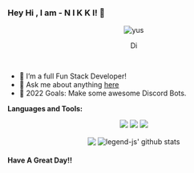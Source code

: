 ### Hey Hi , I am  - N I K K I! 👋
<p align="center"> <img src="https://komarev.com/ghpvc/?username=nikkiplaz" alt="yus" /> </p>
<p align='center'> <a href="https://dsc.gg/teamcrypts">
  <img align="center" alt="Discord Server" width="16px" src="https://cdn.jsdelivr.net/npm/simple-icons@v3/icons/discord.svg" />
</a> </p>








 
<br />




- 🌱 I’m a full Fun Stack Developer!
- 💬 Ask me about anything [here](https://discord.gg/vbTY9vGQhG)
- 🥅 2022 Goals: Make some awesome Discord Bots.


**Languages and Tools:** &nbsp;
<p align="center">
<img src="https://img.shields.io/badge/Node.JS-black?style=for-the-badge&logo=node.js" />
<img src="https://img.shields.io/badge/Javascript-black?style=for-the-badge&logo=javascript" />
<img src="https://img.shields.io/badge/Font%20Awesome-black?style=for-the-badge&logo=Font%20Awesome" />
</p>
 

<p align="center">
  <img align="center" src="https://github-readme-stats.vercel.app/api/top-langs/?username=nikkiplaz&show_icons=true&layout=compact&hide_border=true&theme=dark" />
  <img align="center" src="https://github-readme-stats.vercel.app/api?username=nikkiplaz&show_icons=true&theme=dark&line_height=21" alt="legend-js' github stats"/>
 
 

#### Have A Great Day!!
